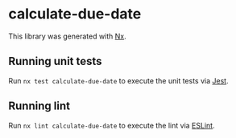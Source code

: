 # calculate-due-date

This library was generated with [Nx](https://nx.dev).

## Running unit tests

Run `nx test calculate-due-date` to execute the unit tests via [Jest](https://jestjs.io).

## Running lint

Run `nx lint calculate-due-date` to execute the lint via [ESLint](https://eslint.org/).
